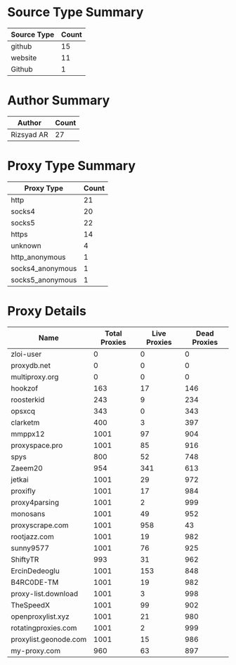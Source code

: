 # Source Type Summary

| Source Type | Count |
|-------------|-------|
| github | 15 |
| website | 11 |
| Github | 1 |


# Author Summary

| Author | Count |
|--------|-------|
| Rizsyad AR | 27 |


# Proxy Type Summary

| Proxy Type | Count |
|------------|-------|
| http | 21 |
| socks4 | 20 |
| socks5 | 22 |
| https | 14 |
| unknown | 4 |
| http_anonymous | 1 |
| socks4_anonymous | 1 |
| socks5_anonymous | 1 |


# Proxy Details

| Name | Total Proxies | Live Proxies | Dead Proxies |
|------|---------------|--------------|---------------|
| zloi-user | 0 | 0 | 0 |
| proxydb.net | 0 | 0 | 0 |
| multiproxy.org | 0 | 0 | 0 |
| hookzof | 163 | 17 | 146 |
| roosterkid | 243 | 9 | 234 |
| opsxcq | 343 | 0 | 343 |
| clarketm | 400 | 3 | 397 |
| mmppx12 | 1001 | 97 | 904 |
| proxyspace.pro | 1001 | 85 | 916 |
| spys | 800 | 52 | 748 |
| Zaeem20 | 954 | 341 | 613 |
| jetkai | 1001 | 29 | 972 |
| proxifly | 1001 | 17 | 984 |
| proxy4parsing | 1001 | 2 | 999 |
| monosans | 1001 | 49 | 952 |
| proxyscrape.com | 1001 | 958 | 43 |
| rootjazz.com | 1001 | 19 | 982 |
| sunny9577 | 1001 | 76 | 925 |
| ShiftyTR | 993 | 31 | 962 |
| ErcinDedeoglu | 1001 | 153 | 848 |
| B4RC0DE-TM | 1001 | 19 | 982 |
| proxy-list.download | 1001 | 3 | 998 |
| TheSpeedX | 1001 | 99 | 902 |
| openproxylist.xyz | 1001 | 21 | 980 |
| rotatingproxies.com | 1001 | 2 | 999 |
| proxylist.geonode.com | 1001 | 15 | 986 |
| my-proxy.com | 960 | 63 | 897 |
